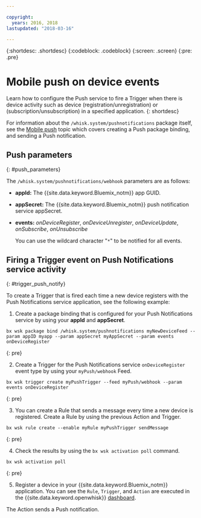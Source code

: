 ```yaml
---

copyright:
  years: 2016, 2018
lastupdated: "2018-03-16"

---
```


{:shortdesc: .shortdesc}
{:codeblock: .codeblock}
{:screen: .screen}
{:pre: .pre}

# Mobile push on device events

Learn how to configure the Push service to fire a Trigger when there is device activity such as device (registration/unregistration) or (subscription/unsubscription) in a specified application.
{: shortdesc}

For information about the `/whisk.system/pushnotifications` package itself, see the [Mobile push](./mobile_push_actions.html) topic which covers creating a Push package binding, and sending a Push notification.

## Push parameters
{: #push_parameters}

The `/whisk.system/pushnotifications/webhook` parameters are as follows:
- **appId:** The {{site.data.keyword.Bluemix_notm}} app GUID.
- **appSecret:** The {{site.data.keyword.Bluemix_notm}} push notification service appSecret.
- **events:** _onDeviceRegister_, _onDeviceUnregister_, _onDeviceUpdate_, _onSubscribe_, _onUnsubscribe_

  You can use the wildcard character "`*`" to be notified for all events.

## Firing a Trigger event on Push Notifications service activity
{: #trigger_push_notify}

To create a Trigger that is fired each time a new device registers with the Push Notifications service application, see the following example:

1. Create a package binding that is configured for your Push Notifications service by using your **appId** and **appSecret**.
  ```
  bx wsk package bind /whisk.system/pushnotifications myNewDeviceFeed --param appID myapp --param appSecret myAppSecret --param events onDeviceRegister
  ```
  {: pre}

2. Create a Trigger for the Push Notifications service `onDeviceRegister` event type by using your `myPush/webhook` Feed.
  ```
  bx wsk trigger create myPushTrigger --feed myPush/webhook --param events onDeviceRegister
  ```
  {: pre}

3. You can create a Rule that sends a message every time a new device is registered. Create a Rule by using the previous Action and Trigger.
  ```
  bx wsk rule create --enable myRule myPushTrigger sendMessage
  ```
  {: pre}

4. Check the results by using the `bx wsk activation poll` command.
  ```
  bx wsk activation poll
  ```
  {: pre}

5. Register a device in your {{site.data.keyword.Bluemix_notm}} application. You can see the `Rule`, `Trigger`, and `Action` are executed in the {{site.data.keyword.openwhisk}} [dashboard](https://console.bluemix.net/openwhisk/dashboard).

  The Action sends a Push notification.